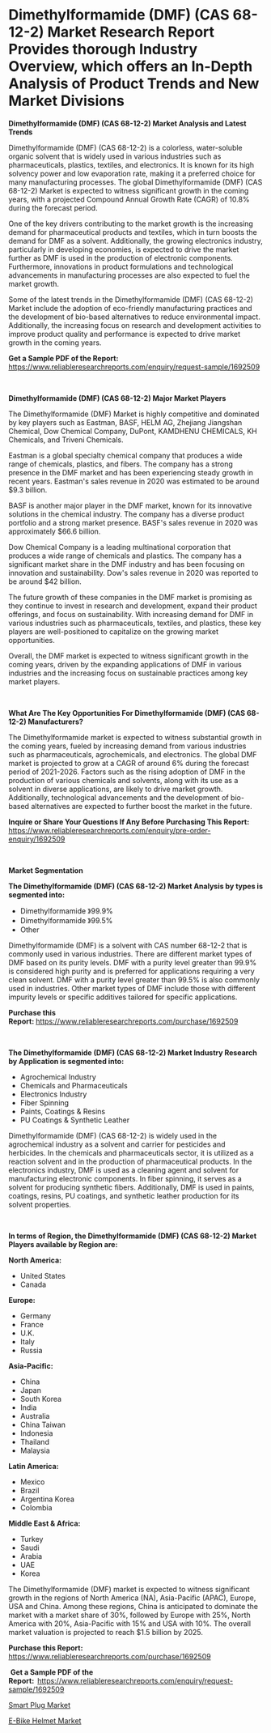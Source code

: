 <p><h1>Dimethylformamide (DMF) (CAS 68-12-2) Market Research Report Provides thorough Industry Overview, which offers an In-Depth Analysis of Product Trends and New Market Divisions</h1></p><p><strong>Dimethylformamide (DMF) (CAS 68-12-2) Market Analysis and Latest Trends</strong></p>
<p><p>Dimethylformamide (DMF) (CAS 68-12-2) is a colorless, water-soluble organic solvent that is widely used in various industries such as pharmaceuticals, plastics, textiles, and electronics. It is known for its high solvency power and low evaporation rate, making it a preferred choice for many manufacturing processes. The global Dimethylformamide (DMF) (CAS 68-12-2) Market is expected to witness significant growth in the coming years, with a projected Compound Annual Growth Rate (CAGR) of 10.8% during the forecast period.</p><p>One of the key drivers contributing to the market growth is the increasing demand for pharmaceutical products and textiles, which in turn boosts the demand for DMF as a solvent. Additionally, the growing electronics industry, particularly in developing economies, is expected to drive the market further as DMF is used in the production of electronic components. Furthermore, innovations in product formulations and technological advancements in manufacturing processes are also expected to fuel the market growth.</p><p>Some of the latest trends in the Dimethylformamide (DMF) (CAS 68-12-2) Market include the adoption of eco-friendly manufacturing practices and the development of bio-based alternatives to reduce environmental impact. Additionally, the increasing focus on research and development activities to improve product quality and performance is expected to drive market growth in the coming years.</p></p>
<p><strong>Get a Sample PDF of the Report:&nbsp;</strong> <a href="https://www.reliableresearchreports.com/enquiry/request-sample/1692509">https://www.reliableresearchreports.com/enquiry/request-sample/1692509</a></p>
<p>&nbsp;</p>
<p><strong>Dimethylformamide (DMF) (CAS 68-12-2) Major Market Players</strong></p>
<p><p>The Dimethylformamide (DMF) Market is highly competitive and dominated by key players such as Eastman, BASF, HELM AG, Zhejiang Jiangshan Chemical, Dow Chemical Company, DuPont, KAMDHENU CHEMICALS, KH Chemicals, and Triveni Chemicals.</p><p>Eastman is a global specialty chemical company that produces a wide range of chemicals, plastics, and fibers. The company has a strong presence in the DMF market and has been experiencing steady growth in recent years. Eastman's sales revenue in 2020 was estimated to be around $9.3 billion.</p><p>BASF is another major player in the DMF market, known for its innovative solutions in the chemical industry. The company has a diverse product portfolio and a strong market presence. BASF's sales revenue in 2020 was approximately $66.6 billion.</p><p>Dow Chemical Company is a leading multinational corporation that produces a wide range of chemicals and plastics. The company has a significant market share in the DMF industry and has been focusing on innovation and sustainability. Dow's sales revenue in 2020 was reported to be around $42 billion.</p><p>The future growth of these companies in the DMF market is promising as they continue to invest in research and development, expand their product offerings, and focus on sustainability. With increasing demand for DMF in various industries such as pharmaceuticals, textiles, and plastics, these key players are well-positioned to capitalize on the growing market opportunities.</p><p>Overall, the DMF market is expected to witness significant growth in the coming years, driven by the expanding applications of DMF in various industries and the increasing focus on sustainable practices among key market players.</p></p>
<p>&nbsp;</p>
<p><strong>What Are The Key Opportunities For Dimethylformamide (DMF) (CAS 68-12-2) Manufacturers?</strong></p>
<p><p>The Dimethylformamide market is expected to witness substantial growth in the coming years, fueled by increasing demand from various industries such as pharmaceuticals, agrochemicals, and electronics. The global DMF market is projected to grow at a CAGR of around 6% during the forecast period of 2021-2026. Factors such as the rising adoption of DMF in the production of various chemicals and solvents, along with its use as a solvent in diverse applications, are likely to drive market growth. Additionally, technological advancements and the development of bio-based alternatives are expected to further boost the market in the future.</p></p>
<p><strong>Inquire or Share Your Questions If Any Before Purchasing This Report:</strong> <a href="https://www.reliableresearchreports.com/enquiry/pre-order-enquiry/1692509">https://www.reliableresearchreports.com/enquiry/pre-order-enquiry/1692509</a></p>
<p>&nbsp;</p>
<p><strong>Market Segmentation</strong></p>
<p><strong>The Dimethylformamide (DMF) (CAS 68-12-2) Market Analysis by types is segmented into:</strong></p>
<p><ul><li>Dimethylformamide 》99.9%</li><li>Dimethylformamide 》99.5%</li><li>Other</li></ul></p>
<p><p>Dimethylformamide (DMF) is a solvent with CAS number 68-12-2 that is commonly used in various industries. There are different market types of DMF based on its purity levels. DMF with a purity level greater than 99.9% is considered high purity and is preferred for applications requiring a very clean solvent. DMF with a purity level greater than 99.5% is also commonly used in industries. Other market types of DMF include those with different impurity levels or specific additives tailored for specific applications.</p></p>
<p><strong>Purchase this Report:&nbsp;</strong><a href="https://www.reliableresearchreports.com/purchase/1692509">https://www.reliableresearchreports.com/purchase/1692509</a></p>
<p>&nbsp;</p>
<p><strong>The Dimethylformamide (DMF) (CAS 68-12-2) Market Industry Research by Application is segmented into:</strong></p>
<p><ul><li>Agrochemical Industry</li><li>Chemicals and Pharmaceuticals</li><li>Electronics Industry</li><li>Fiber Spinning</li><li>Paints, Coatings & Resins</li><li>PU Coatings & Synthetic Leather</li></ul></p>
<p><p>Dimethylformamide (DMF) (CAS 68-12-2) is widely used in the agrochemical industry as a solvent and carrier for pesticides and herbicides. In the chemicals and pharmaceuticals sector, it is utilized as a reaction solvent and in the production of pharmaceutical products. In the electronics industry, DMF is used as a cleaning agent and solvent for manufacturing electronic components. In fiber spinning, it serves as a solvent for producing synthetic fibers. Additionally, DMF is used in paints, coatings, resins, PU coatings, and synthetic leather production for its solvent properties.</p></p>
<p>&nbsp;</p>
<p><strong>In terms of Region, the Dimethylformamide (DMF) (CAS 68-12-2) Market Players available by Region are:</strong></p>
<p>
    <p> <strong> North America: </strong>
        <ul>
            <li>United States</li>
            <li>Canada</li>
        </ul>
        </p> 
    <p> <strong> Europe: </strong>
        <ul>
            <li>Germany</li>
            <li>France</li>
            <li>U.K.</li>
            <li>Italy</li>
            <li>Russia</li>
        </ul>
        </p> 
    <p> <strong> Asia-Pacific: </strong>
        <ul>
            <li>China</li>
            <li>Japan</li>
            <li>South Korea</li>
            <li>India</li>
            <li>Australia</li>
            <li>China Taiwan</li>
            <li>Indonesia</li>
            <li>Thailand</li>
            <li>Malaysia</li>
        </ul>
        </p> 
    <p> <strong> Latin America: </strong>
        <ul>
            <li>Mexico</li>
            <li>Brazil</li>
            <li>Argentina Korea</li>
            <li>Colombia</li>
        </ul>
        </p> 
    <p> <strong> Middle East & Africa: </strong>
        <ul>
            <li>Turkey</li>
            <li>Saudi</li>
            <li>Arabia</li>
            <li>UAE</li>
            <li>Korea</li>
        </ul>
    </p>
    </p>
<p><p>The Dimethylformamide (DMF) market is expected to witness significant growth in the regions of North America (NA), Asia-Pacific (APAC), Europe, USA and China. Among these regions, China is anticipated to dominate the market with a market share of 30%, followed by Europe with 25%, North America with 20%, Asia-Pacific with 15% and USA with 10%. The overall market valuation is projected to reach $1.5 billion by 2025.</p></p>
<p><strong>Purchase this Report: </strong><a href="https://www.reliableresearchreports.com/purchase/1692509">https://www.reliableresearchreports.com/purchase/1692509</a></p>
<p>&nbsp;<strong>Get a Sample PDF of the Report:&nbsp;&nbsp;</strong><a href="https://www.reliableresearchreports.com/enquiry/request-sample/1692509">https://www.reliableresearchreports.com/enquiry/request-sample/1692509</a></p>
<p><strong></strong></p>
<p><p><a href="https://issuu.com/reportprime-2/docs/smart-plug-market-size-2030.pptx">Smart Plug Market</a></p><p><a href="https://issuu.com/reportprime-2/docs/e-bike-helmet-market-size-2030.pptx">E-Bike Helmet Market</a></p></p>